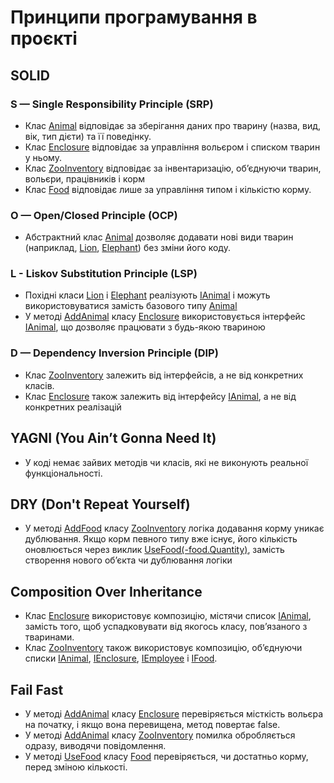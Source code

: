 # Принципи програмування в проєкті

## SOLID
### S — Single Responsibility Principle (SRP)
+ Клас [Animal](./Clases/Animal.cs) відповідає за зберігання даних про тварину (назва, вид, вік, тип дієти) та її поведінку.
+ Клас [Enclosure](./Clases/Enclosure.cs) відповідає за управління вольєром і списком тварин у ньому.
+ Клас [ZooInventory](./Clases/ZooInventory.cs) відповідає за інвентаризацію, об’єднуючи тварин, вольєри, працівників і корм
+ Клас [Food](./Clases/Food.cs) відповідає лише за управління типом і кількістю корму.

### O — Open/Closed Principle (OCP)
+ Абстрактний клас [Animal](./Clases/Animal.cs) дозволяє додавати нові види тварин (наприклад, [Lion](./Clases/Lion.cs), [Elephant](./Clases/Elephant.cs)) без зміни його коду.

### L - Liskov Substitution Principle (LSP)
+ Похідні класи [Lion](./Clases/Lion.cs) і [Elephant](./Clases/Elephant.cs) реалізують [IAnimal](./Clases/Interfaces/IAnimal.cs)  і можуть використовуватися замість базового типу [Animal](./Clases/Animal.cs)
+ У методі [AddAnimal](/Clases/Enclosure.cs#L16-L24) класу [Enclosure](./Clases/Enclosure.cs) використовується інтерфейс [IAnimal](./Clases/Interfaces/IAnimal.cs), що дозволяє працювати з будь-якою твариною

### D — Dependency Inversion Principle (DIP)
+ Клас [ZooInventory](./Clases/ZooInventory.cs) залежить від інтерфейсів, а не від конкретних класів.
+ Клас [Enclosure](./Clases/Enclosure.cs) також залежить від інтерфейсу [IAnimal](./Clases/Interfaces/IAnimal.cs), а не від конкретних реалізацій

## YAGNI (You Ain’t Gonna Need It)
+ У коді немає зайвих методів чи класів, які не виконують реальної функціональності.

## DRY (Don't Repeat Yourself)
+ У методі [AddFood](/Clases/ZooInventory.cs#L16-L27) класу [ZooInventory](./Clases/ZooInventory.cs) логіка додавання корму уникає дублювання. Якщо корм певного типу вже існує, його кількість оновлюється через виклик [UseFood(-food.Quantity)](/Clases/ZooInventory.cs#L42-L45), замість створення нового об’єкта чи дублювання логіки

## Composition Over Inheritance
+ Клас [Enclosure](./Clases/Enclosure.cs) використовує композицію, містячи список [IAnimal](./Clases/Interfaces/IAnimal.cs), замість того, щоб успадковувати від якогось класу, пов’язаного з тваринами.
+ Клас [ZooInventory](./Clases/ZooInventory.cs) також використовує композицію, об’єднуючи списки [IAnimal](./Clases/Interfaces/IAnimal.cs), [IEnclosure](./Clases/Interfaces/IEnclosure.cs), [IEmployee](./Clases/Interfaces/IEmployee.cs) і [IFood](./Clases/Interfaces/IFood.cs).

## Fail Fast
+ У методі [AddAnimal](/Clases/Enclosure.cs#L18-L21) класу [Enclosure](./Clases/Enclosure.cs) перевіряється місткість вольєра на початку, і якщо вона перевищена, метод повертає false.
+ У методі [AddAnimal](/Clases/ZooInventory.cs#L23-L26) класу [ZooInventory](./Clases/ZooInventory.cs) помилка обробляється одразу, виводячи повідомлення.
+ У методі [UseFood](/Clases/Food.cs#L12-L16) класу [Food](./Clases/Food.cs) перевіряється, чи достатньо корму, перед зміною кількості.